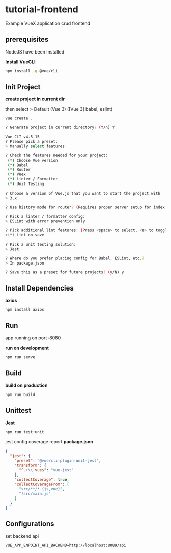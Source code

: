 # tutorial-frontend

Example VueX application crud frontend

## prerequisites

NodeJS have been Installed

**Install VueCLI**
```bash
npm install -g @vue/cli
```

## Init Project

**create project in current dir**

then select > Default (Vue 3) ([Vue 3] babel, eslint) 

```bash
vue create .

? Generate project in current directory? (Y/n) Y

Vue CLI v4.5.15
? Please pick a preset: 
> Manually select features

? Check the features needed for your project: 
 (*) Choose Vue version
 (*) Babel      
 (*) Router
 (*) Vuex
 (*) Linter / Formatter
 (*) Unit Testing
  
? Choose a version of Vue.js that you want to start the project with 
> 3.x

? Use history mode for router? (Requires proper server setup for index fallback in production) (Y/n)

? Pick a linter / formatter config: 
> ESLint with error prevention only 

? Pick additional lint features: (Press <space> to select, <a> to toggle all, <i> to invert selection)
>(*) Lint on save

? Pick a unit testing solution: 
> Jest

? Where do you prefer placing config for Babel, ESLint, etc.? 
> In package.json

? Save this as a preset for future projects? (y/N) y
```

## Install Dependencies

**axios**

```bash
npm install axios
```

## Run

app running on port :8080

**run on development**
```bash
npm run serve
```

## Build

**build on production**
```bash
npm run build
```

## Unittest

**Jest**
```bash
npm run test:unit
```

jest config coverage report **package.json**
```json
{
  "jest": {
    "preset": "@vue/cli-plugin-unit-jest",
    "transform": {
      "^.+\\.vue$": "vue-jest"
    },
    "collectCoverage": true,
    "collectCoverageFrom": [
      "src/**/*.{js,vue}",
      "!src/main.js"
    ]
  }
}
```

## Configurations

set backend api
```
VUE_APP_ENPOINT_API_BACKEND=http://localhost:8089/api


